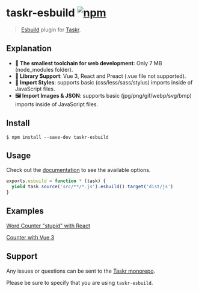 # taskr-esbuild [![npm](https://img.shields.io/npm/v/taskr-esbuild.svg)](https://npmjs.org/package/taskr-esbuild)

> [Esbuild](https://github.com/evanw/esbuild/) plugin for [Taskr](https://github.com/lukeed/taskr).

## Explanation

- **🐣 The smallest toolchain for web development**: Only 7 MB (node_modules folder).
- **👏 Library Support**: Vue 3, React and Preact (.vue file not supported).
- **🎨 Import Styles**: supports basic (css/less/sass/stylus) imports inside of JavaScript files.
- **🖼️ Import Images & JSON**: supports basic (jpg/png/gif/webp/svg/bmp) imports inside of JavaScript files.

## Install

```
$ npm install --save-dev taskr-esbuild
```

## Usage

Check out the [documentation](https://github.com/evanw/esbuild) to see the available options.

```js
exports.esbuild = function * (task) {
  yield task.source('src/**/*.js').esbuild().target('dist/js')
}
```

## Examples

[Word Counter "stupid" with React](https://github.com/ivanheral/count_word_stupid)

[Counter with Vue 3](https://https://github.com/ivanheral/counter_vue3_esbuild)

## Support

Any issues or questions can be sent to the [Taskr monorepo](https://github.com/lukeed/taskr/issues/new).

Please be sure to specify that you are using `taskr-esbuild`.